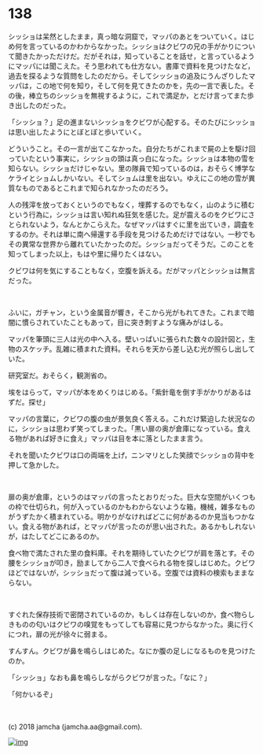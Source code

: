 # 138

シッショは呆然としたまま，真っ暗な洞窟で，マッパのあとをついていく。はじめ何を言っているのかわからなかった。シッショはクビワの兄の手がかりについて聞きたかっただけだ。だがそれは，知っていることを話せ，と言っているようにマッパには聞こえた。そう思われても仕方ない。書庫で資料を見つけたなど，過去を探るような質問をしたのだから。そしてシッショの追及にうんざりしたマッパは，この地で何を知り，そして何を見てきたのかを，先の一言で表した。その後，棒立ちのシッショを無視するように，これで満足か，とだけ言ってまた歩き出したのだった。  

「シッショ？」足の進まないシッショをクビワが心配する。そのたびにシッショは思い出したようにとぼとぼと歩いていく。  

どういうこと。その一言が出てこなかった。自分たちがこれまで屍の上を駆け回っていたという事実に，シッショの頭は真っ白になった。シッショは本物の雪を知らない。シッショだけじゃない。里の隊員で知っているのは，おそらく博学なケライとショムしかいない。そしてショムは里を出ない。ゆえにこの地の雪が異質なものであるとこれまで知られなかったのだろう。  

人の残滓を放っておくというのでもなく，埋葬するのでもなく，山のように積むという行為に，シッショは言い知れぬ狂気を感じた。足が震えるのをクビワにさとられないよう，なんとかこらえた。なぜマッパはすぐに里を出ていき，調査をするのか。それは単に南へ帰還する手段を見つけるためだけではない。一秒でもその異常な世界から離れていたかったのだ。シッショだってそうだ。このことを知ってしまった以上，もはや里に帰りたくはない。  

クビワは何を気にすることもなく，空腹を訴える。だがマッパとシッショは無言だった。  

<br>  

ふいに，ガチャン，という金属音が響き，そこから光がもれてきた。これまで暗闇に慣らされていたこともあって，目に突き刺すような痛みがはしる。  

マッパを筆頭に三人は光の中へ入る。壁いっぱいに張られた数々の設計図と，生物のスケッチ。乱雑に積まれた資料。それらを天から差し込む光が照らし出していた。  

研究室だ。おそらく，観測省の。  

埃をはらって，マッパが本をめくりはじめる。「紫針竜を倒す手がかりがあるはずだ。探せ」  

マッパの言葉に，クビワの腹の虫が景気良く答える。これだけ緊迫した状況なのに，シッショは思わず笑ってしまった。「黒い扉の奥が倉庫になっている。食える物があれば好きに食え」マッパは目を本に落としたまま言う。  

それを聞いたクビワは口の両端を上げ，ニンマリとした笑顔でシッショの背中を押して急かした。  

<br>  

扉の奥が倉庫，というのはマッパの言ったとおりだった。巨大な空間がいくつもの枠で仕切られ，何が入っているのかもわからないような箱，機械，雑多なものがうずたかく積まれている。明かりがなければどこに何があるのか見当もつかない。食える物があれば，とマッパが言ったのが思い出された。あるかもしれないが，はたしてどこにあるのか。  

食べ物で満たされた里の食料庫。それを期待していたクビワが肩を落とす。その腰をシッショが叩き，励ましてから二人で食べられる物を探しはじめた。クビワほどではないが，シッショだって腹は減っている。空腹では資料の検索もままならない。  

<br>  

すぐれた保存技術で密閉されているのか，もしくは存在しないのか，食べ物らしきものの匂いはクビワの嗅覚をもってしても容易に見つからなかった。奥に行くにつれ，扉の光が徐々に弱まる。  

すんすん。クビワが鼻を鳴らしはじめた。なにか腹の足しになるものを見つけたのか。  

「シッショ」なおも鼻を鳴らしながらクビワが言った。「なに？」  

「何かいるぞ」  

<br>  
<br>  
(c) 2018 jamcha (jamcha.aa@gmail.com).  

[![img](http://i.creativecommons.org/l/by-nc-sa/4.0/88x31.png)](http://creativecommons.org/licenses/by-nc-sa/4.0/deed)